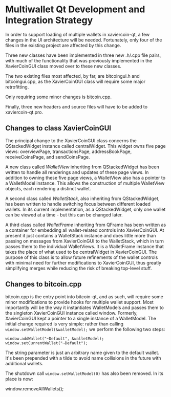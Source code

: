 Multiwallet Qt Development and Integration Strategy
===================================================

In order to support loading of multiple wallets in xaviercoin-qt, a few changes in the UI architecture will be needed.
Fortunately, only four of the files in the existing project are affected by this change.

Three new classes have been implemented in three new .h/.cpp file pairs, with much of the functionality that was previously
implemented in the XavierCoinGUI class moved over to these new classes.

The two existing files most affected, by far, are bitcoingui.h and bitcoingui.cpp, as the XavierCoinGUI class will require
some major retrofitting.

Only requiring some minor changes is bitcoin.cpp.

Finally, three new headers and source files will have to be added to xaviercoin-qt.pro.

Changes to class XavierCoinGUI
---------------------------
The principal change to the XavierCoinGUI class concerns the QStackedWidget instance called centralWidget.
This widget owns five page views: overviewPage, transactionsPage, addressBookPage, receiveCoinsPage, and sendCoinsPage.

A new class called *WalletView* inheriting from QStackedWidget has been written to handle all renderings and updates of
these page views. In addition to owning these five page views, a WalletView also has a pointer to a WalletModel instance.
This allows the construction of multiple WalletView objects, each rendering a distinct wallet.

A second class called *WalletStack*, also inheriting from QStackedWidget, has been written to handle switching focus between
different loaded wallets. In its current implementation, as a QStackedWidget, only one wallet can be viewed at a time -
but this can be changed later.

A third class called *WalletFrame* inheriting from QFrame has been written as a container for embedding all wallet-related
controls into XavierCoinGUI. At present it just contains a WalletStack instance and does little more than passing on messages
from XavierCoinGUI to the WalletStack, which in turn passes them to the individual WalletViews. It is a WalletFrame instance
that takes the place of what used to be centralWidget in XavierCoinGUI. The purpose of this class is to allow future
refinements of the wallet controls with minimal need for further modifications to XavierCoinGUI, thus greatly simplifying
merges while reducing the risk of breaking top-level stuff.

Changes to bitcoin.cpp
----------------------
bitcoin.cpp is the entry point into bitcoin-qt, and as such, will require some minor modifications to provide hooks for
multiple wallet support. Most importantly will be the way it instantiates WalletModels and passes them to the
singleton XavierCoinGUI instance called window. Formerly, XavierCoinGUI kept a pointer to a single instance of a WalletModel.
The initial change required is very simple: rather than calling `window.setWalletModel(&walletModel);` we perform the
following two steps:

	window.addWallet("~Default", &walletModel);
	window.setCurrentWallet("~Default");

The string parameter is just an arbitrary name given to the default wallet. It's been prepended with a tilde to avoid name collisions in the future with additional wallets.

The shutdown call `window.setWalletModel(0)` has also been removed. In its place is now:

window.removeAllWallets();
